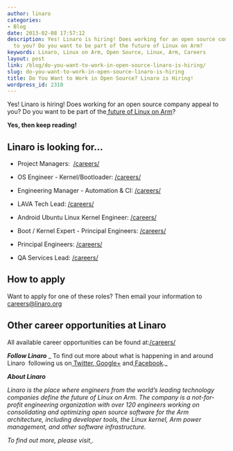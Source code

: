 ```yaml
---
author: linaro
categories:
- Blog
date: 2013-02-08 17:57:12
description: Yes! Linaro is hiring! Does working for an open source company appeal
  to you? Do you want to be part of the future of Linux on Arm?
keywords: Linaro, Linux on Arm, Open Source, Linux, Arm, Careers
layout: post
link: /blog/do-you-want-to-work-in-open-source-linaro-is-hiring/
slug: do-you-want-to-work-in-open-source-linaro-is-hiring
title: Do You Want to Work in Open Source? Linaro is Hiring!
wordpress_id: 2310
---
```


Yes! Linaro is hiring! Does working for an open source company appeal to you? Do you want to be part of the[ future of Linux on Arm](/)?

**Yes, then keep reading!**


## Linaro is looking for...


  * Project Managers:  [/careers/](/careers/)

  * OS Engineer - Kernel/Bootloader: [/careers/](/careers/)

  * Engineering Manager - Automation & CI: [/careers/](/careers/)

  * LAVA Tech Lead: [/careers/](/careers/)

  * Android Ubuntu Linux Kernel Engineer: [/careers/](/careers/)

  * Boot / Kernel Expert - Principal Engineers: [/careers/](/careers/)

  * Principal Engineers: [/careers/](/careers/)

  * QA Services Lead: [/careers/](/careers/)


## How to apply

Want to apply for one of these roles? Then email your information to[ careers@linaro.org](/careers/)


## Other career opportunities at Linaro


All available career opportunities can be found at:[/careers/](/careers/)

_**Follow Linaro**_
_ To find out more about what is happening in and around Linaro  following us on[ Twitter](https://twitter.com/LinaroOrg),[ Google+](https://web.archive.org/web/2019*/https://plus.google.com/+LinaroOnAir) and[ Facebook](https://www.facebook.com/LinaroOrg)._[](/careers/)

_**About Linaro**_

_Linaro is the place where engineers from the world’s leading technology companies define the future of Linux on Arm. The company is a not-for-profit engineering organization with over 120 engineers working on consolidating and optimizing open source software for the Arm architecture, including developer tools, the Linux kernel, Arm power management, and other software infrastructure._

_To find out more, please visit[ ](/)._

